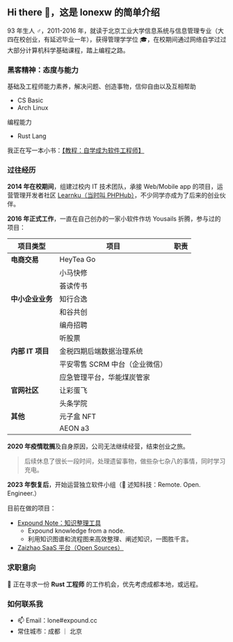 ## Hi there 👋，这是 lonexw 的简单介绍

93 年生人 ♂，2011-2016 年，就读于北京工业大学信息系统与信息管理专业（大四在校创业，有延迟毕业一年），获得管理学学位 :mortar_board:，在校期间通过网络自学过过大部分计算机科学基础课程，踏上编程之路。

### 黑客精神：态度与能力

基础及工程师能力素养，解决问题、创造事物，信仰自由以及互相帮助
- CS Basic
- Arch Linux

编程能力
- Rust Lang

我正在写一本小书：[【教程：自学成为软件工程师】](https://lonexw.github.io/sse-book/)

### 过往经历

**2014 年在校期间**，组建过校内 IT 技术团队，承接 Web/Mobile app 的项目，运营管理开发者社区 [Learnku（当时叫 PHPHub）](https://learnku.com)，不少同学亦成为了后来的创业伙伴。

**2016 年正式工作**，一直在自己创办的一家小软件作坊 Yousails 折腾，参与过的项目：

|       **项目类型**       | **项目**             | **职责** |
| ------------ | ------------------ | ------ |
| **电商交易**    | HeyTea Go          |        |
|              | 小马快修               |        |
|              | 荟读传书               |        |
| **中小企业业务**   | 知行合逸               |        |
|              | 和谷共创               |        |
|              | 编舟招聘               |        |
|              | 听股票                |        |
| **内部 IT 项目** | 金税四期后端数据治理系统       |        |
|              | 平安零售 SCRM 中台（企业微信） |        |
|              | 应急管理平台，华能煤炭管家      |        |
| **官网社区**    | 让彩蛋飞               |        |
|              | 头条学院               |        |
| **其他**     | 元子盒 NFT            |        |
|              | AEON a3            |        |



**2020 年疫情耽搁**及自身原因，公司无法继续经营，结束创业之旅。

> 后续休息了很长一段时间，处理遗留事物，做些杂七杂八的事情，同时学习充电。

**2023 年恢复后**，开始运营独立软件小组（🌿 述知科技：Remote. Open. Engineer.）

目前在做的项目：
- [Expound Note：知识整理工具](https://phab.xyz/project/view/1/)
  - Expound knowledge from a node.
  - 利用知识图谱和流程图来高效整理、阐述知识，一图胜千言。 
- [Zaizhao SaaS 平台（Open Sources）](https://phab.xyz/project/view/9/)

### 求职意向

🙌 正在寻求一份 **Rust 工程师** 的工作机会，优先考虑成都本地，或远程。

### 如何联系我

- 📫 Email：lone#expound.cc
- 常住城市：成都 ｜ 北京
